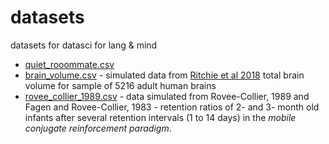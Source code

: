 # datasets
datasets for datasci for lang &amp; mind

- [quiet_rooommate.csv](/quiet_roommate.csv)
- [brain_volume.csv](/brain_volume.csv) - simulated data from [Ritchie et al 2018](https://colab.research.google.com/corgiredirector?site=https%3A%2F%2Facademic.oup.com%2Fcercor%2Farticle%2F28%2F8%2F2959%2F4996558%3Ffbclid%3DIwAR3I9IcKIlGqDzW-GDzF7v0ZWGO0mPx2RP8raCWDUJS7nWVEMsk8yY3wLlw) total brain volume for sample of 5216 adult human brains
- [rovee_collier_1989.csv](/rovee_collier_1989.csv) - data simulated from Rovee-Collier, 1989 and Fagen and Rovee-Collier, 1983 - retention ratios of 2- and 3- month old infants after several retention intervals (1 to 14 days) in the _mobile conjugate reinforcement paradigm_. 
